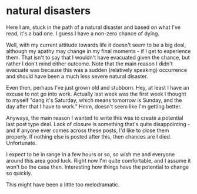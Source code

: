 # natural disasters

Here I am, stuck in the path of a natural disaster and based on what I've read,
it's a bad one. I guess I have a non-zero chance of dying.

Well, with my current attitude towards life it doesn't seem to be a big deal,
although my apathy may change in my final moments - if I get to experience them.
That isn't to say that I wouldn't have evacuated given the chance, but rather I
don't mind either outcome. Note that the main reason I didn't evacuate was
because this was a sudden (relatively speaking) occurrence and should have been
a much less severe natural disaster.

Even then, perhaps I've just grown old and stubborn. Hey, at least I have an
excuse to not go into work. Actually last week was the first week I thought to
myself "dang it's Saturday, which means tomorrow is Sunday, and the day after
that I have to work." Hmm, doesn't seem like I'm getting better.

Anyways, the main reason I wanted to write this was to create a potential last
post type deal. Lack of closure is something that's quite disappointing - and if
anyone ever comes across these posts, I'd like to close them properly. If
nothing else is posted after this, then chances are I died. Unfortunate.

I expect to be in range in a few hours or so, so wish me and everyone around
this area good luck. Right now I'm quite comfortable, and I assume it won't be
the case then. Interesting how things have the potential to change so quickly.

This might have been a little too melodramatic.
